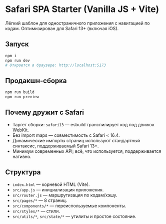 # Safari SPA Starter (Vanilla JS + Vite)

Лёгкий шаблон для одностраничного приложения с навигацией по кодам. Оптимизирован для Safari 13+ (включая iOS).

## Запуск

```bash
npm i
npm run dev
# Откроется в браузере: http://localhost:5173
```

## Продакшн-сборка
```bash
npm run build
npm run preview
```

## Почему дружит с Safari
- Таргет сборки: `safari13` — esbuild транспилирует код под движок WebKit.
- Без import maps — совместимость с Safari < 16.4.
- Динамические импорты страниц используют стандартный синтаксис, поддерживаемый Safari 13+.
- Минимум современных API; всё, что используется, поддерживается нативно.

## Структура
- `index.html` — корневой HTML (Vite).
- `src/app.js` — инициализация приложения.
- `src/router.js` — маршрутизация по кодам/хэшу.
- `src/pages/*` — 8 страниц.
- `src/components/*` — переиспользуемые компоненты.
- `src/styles/*` — стили.
- `src/utils/*`, `src/state/*` — утилиты и простое состояние.

